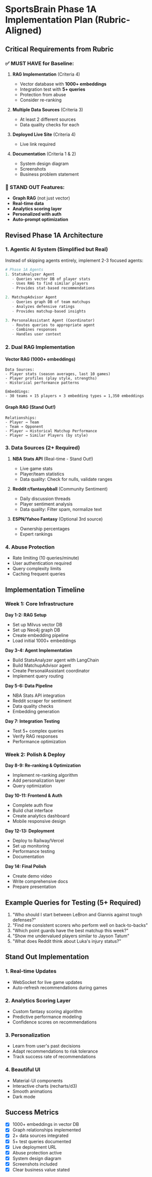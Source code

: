 # SportsBrain Phase 1A Implementation Plan (Rubric-Aligned)

## Critical Requirements from Rubric

### ✅ MUST HAVE for Baseline:
1. **RAG Implementation** (Criteria 4)
   - Vector database with **1000+ embeddings**
   - Integration test with **5+ queries**
   - Protection from abuse
   - Consider re-ranking

2. **Multiple Data Sources** (Criteria 3)
   - At least 2 different sources
   - Data quality checks for each

3. **Deployed Live Site** (Criteria 4)
   - Live link required

4. **Documentation** (Criteria 1 & 2)
   - System design diagram
   - Screenshots
   - Business problem statement

### 🌟 STAND OUT Features:
- **Graph RAG** (not just vector)
- **Real-time data**
- **Analytics scoring layer**
- **Personalized with auth**
- **Auto-prompt optimization**

## Revised Phase 1A Architecture

### 1. Agentic AI System (Simplified but Real)
Instead of skipping agents entirely, implement 2-3 focused agents:

```python
# Phase 1A Agents
1. StatsAnalyzer Agent
   - Queries vector DB of player stats
   - Uses RAG to find similar players
   - Provides stat-based recommendations

2. MatchupAdvisor Agent  
   - Queries graph DB of team matchups
   - Analyzes defensive ratings
   - Provides matchup-based insights

3. PersonalAssistant Agent (Coordinator)
   - Routes queries to appropriate agent
   - Combines responses
   - Handles user context
```

### 2. Dual RAG Implementation

#### Vector RAG (1000+ embeddings)
```
Data Sources:
- Player stats (season averages, last 10 games)
- Player profiles (play style, strengths)
- Historical performance patterns

Embeddings:
- 30 teams × 15 players × 3 embedding types = 1,350 embeddings
```

#### Graph RAG (Stand Out!)
```
Relationships:
- Player → Team
- Team → Opponent
- Player → Historical Matchup Performance
- Player → Similar Players (by style)
```

### 3. Data Sources (2+ Required)

1. **NBA Stats API** (Real-time - Stand Out!)
   - Live game stats
   - Player/team statistics
   - Data quality: Check for nulls, validate ranges

2. **Reddit r/fantasybball** (Community Sentiment)
   - Daily discussion threads
   - Player sentiment analysis
   - Data quality: Filter spam, normalize text

3. **ESPN/Yahoo Fantasy** (Optional 3rd source)
   - Ownership percentages
   - Expert rankings

### 4. Abuse Protection
- Rate limiting (10 queries/minute)
- User authentication required
- Query complexity limits
- Caching frequent queries

## Implementation Timeline

### Week 1: Core Infrastructure
**Day 1-2: RAG Setup**
- Set up Milvus vector DB
- Set up Neo4j graph DB
- Create embedding pipeline
- Load initial 1000+ embeddings

**Day 3-4: Agent Implementation**
- Build StatsAnalyzer agent with LangChain
- Build MatchupAdvisor agent
- Create PersonalAssistant coordinator
- Implement query routing

**Day 5-6: Data Pipeline**
- NBA Stats API integration
- Reddit scraper for sentiment
- Data quality checks
- Embedding generation

**Day 7: Integration Testing**
- Test 5+ complex queries
- Verify RAG responses
- Performance optimization

### Week 2: Polish & Deploy
**Day 8-9: Re-ranking & Optimization**
- Implement re-ranking algorithm
- Add personalization layer
- Query optimization

**Day 10-11: Frontend & Auth**
- Complete auth flow
- Build chat interface
- Create analytics dashboard
- Mobile responsive design

**Day 12-13: Deployment**
- Deploy to Railway/Vercel
- Set up monitoring
- Performance testing
- Documentation

**Day 14: Final Polish**
- Create demo video
- Write comprehensive docs
- Prepare presentation

## Example Queries for Testing (5+ Required)

1. "Who should I start between LeBron and Giannis against tough defenses?"
2. "Find me consistent scorers who perform well on back-to-backs"
3. "Which point guards have the best matchup this week?"
4. "Show me undervalued players similar to Jayson Tatum"
5. "What does Reddit think about Luka's injury status?"

## Stand Out Implementation

### 1. Real-time Updates
- WebSocket for live game updates
- Auto-refresh recommendations during games

### 2. Analytics Scoring Layer
- Custom fantasy scoring algorithm
- Predictive performance modeling
- Confidence scores on recommendations

### 3. Personalization
- Learn from user's past decisions
- Adapt recommendations to risk tolerance
- Track success rate of recommendations

### 4. Beautiful UI
- Material-UI components
- Interactive charts (recharts/d3)
- Smooth animations
- Dark mode

## Success Metrics
- [x] 1000+ embeddings in vector DB
- [x] Graph relationships implemented
- [x] 2+ data sources integrated
- [x] 5+ test queries documented
- [x] Live deployment URL
- [x] Abuse protection active
- [x] System design diagram
- [x] Screenshots included
- [x] Clear business value stated